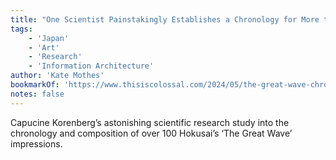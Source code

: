 ```yaml
---
title: "One Scientist Painstakingly Establishes a Chronology for More than 100 Surviving Prints of ‘The Great Wave’ by Hokusai"
tags:
    - 'Japan'
    - 'Art'
    - 'Research'
    - 'Information Architecture'
author: 'Kate Mothes'
bookmarkOf: 'https://www.thisiscolossal.com/2024/05/the-great-wave-chronology/'
notes: false
---
```


Capucine Korenberg’s astonishing scientific research study into the chronology and composition of over 100 Hokusai’s ‘The Great Wave’ impressions.